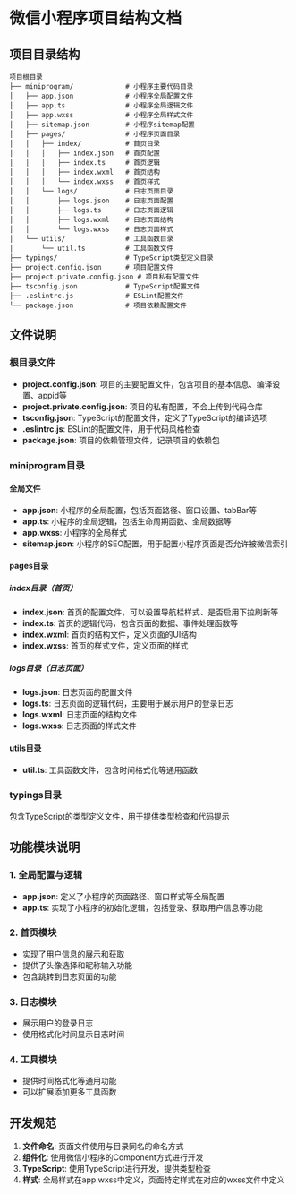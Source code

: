 # 微信小程序项目结构文档

## 项目目录结构

```
项目根目录
├── miniprogram/             # 小程序主要代码目录
│   ├── app.json             # 小程序全局配置文件
│   ├── app.ts               # 小程序全局逻辑文件
│   ├── app.wxss             # 小程序全局样式文件
│   ├── sitemap.json         # 小程序sitemap配置
│   ├── pages/               # 小程序页面目录
│   │   ├── index/           # 首页目录
│   │   │   ├── index.json   # 首页配置
│   │   │   ├── index.ts     # 首页逻辑
│   │   │   ├── index.wxml   # 首页结构
│   │   │   └── index.wxss   # 首页样式
│   │   └── logs/            # 日志页面目录
│   │       ├── logs.json    # 日志页面配置
│   │       ├── logs.ts      # 日志页面逻辑
│   │       ├── logs.wxml    # 日志页面结构
│   │       └── logs.wxss    # 日志页面样式
│   └── utils/               # 工具函数目录
│       └── util.ts          # 工具函数文件
├── typings/                 # TypeScript类型定义目录
├── project.config.json      # 项目配置文件
├── project.private.config.json # 项目私有配置文件
├── tsconfig.json            # TypeScript配置文件
├── .eslintrc.js             # ESLint配置文件
└── package.json             # 项目依赖配置文件
```

## 文件说明

### 根目录文件

- **project.config.json**: 项目的主要配置文件，包含项目的基本信息、编译设置、appid等
- **project.private.config.json**: 项目的私有配置，不会上传到代码仓库
- **tsconfig.json**: TypeScript的配置文件，定义了TypeScript的编译选项
- **.eslintrc.js**: ESLint的配置文件，用于代码风格检查
- **package.json**: 项目的依赖管理文件，记录项目的依赖包

### miniprogram目录

#### 全局文件

- **app.json**: 小程序的全局配置，包括页面路径、窗口设置、tabBar等
- **app.ts**: 小程序的全局逻辑，包括生命周期函数、全局数据等
- **app.wxss**: 小程序的全局样式
- **sitemap.json**: 小程序的SEO配置，用于配置小程序页面是否允许被微信索引

#### pages目录

##### index目录（首页）

- **index.json**: 首页的配置文件，可以设置导航栏样式、是否启用下拉刷新等
- **index.ts**: 首页的逻辑代码，包含页面的数据、事件处理函数等
- **index.wxml**: 首页的结构文件，定义页面的UI结构
- **index.wxss**: 首页的样式文件，定义页面的样式

##### logs目录（日志页面）

- **logs.json**: 日志页面的配置文件
- **logs.ts**: 日志页面的逻辑代码，主要用于展示用户的登录日志
- **logs.wxml**: 日志页面的结构文件
- **logs.wxss**: 日志页面的样式文件

#### utils目录

- **util.ts**: 工具函数文件，包含时间格式化等通用函数

### typings目录

包含TypeScript的类型定义文件，用于提供类型检查和代码提示

## 功能模块说明

### 1. 全局配置与逻辑

- **app.json**: 定义了小程序的页面路径、窗口样式等全局配置
- **app.ts**: 实现了小程序的初始化逻辑，包括登录、获取用户信息等功能

### 2. 首页模块

- 实现了用户信息的展示和获取
- 提供了头像选择和昵称输入功能
- 包含跳转到日志页面的功能

### 3. 日志模块

- 展示用户的登录日志
- 使用格式化时间显示日志时间

### 4. 工具模块

- 提供时间格式化等通用功能
- 可以扩展添加更多工具函数

## 开发规范

1. **文件命名**: 页面文件使用与目录同名的命名方式
2. **组件化**: 使用微信小程序的Component方式进行开发
3. **TypeScript**: 使用TypeScript进行开发，提供类型检查
4. **样式**: 全局样式在app.wxss中定义，页面特定样式在对应的wxss文件中定义 